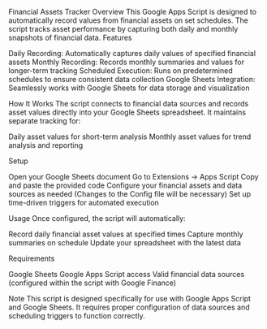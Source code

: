 Financial Assets Tracker
Overview
This Google Apps Script is designed to automatically record values from financial assets on set schedules. The script tracks asset performance by capturing both daily and monthly snapshots of financial data.
Features

Daily Recording: Automatically captures daily values of specified financial assets
Monthly Recording: Records monthly summaries and values for longer-term tracking
Scheduled Execution: Runs on predetermined schedules to ensure consistent data collection
Google Sheets Integration: Seamlessly works with Google Sheets for data storage and visualization

How It Works
The script connects to financial data sources and records asset values directly into your Google Sheets spreadsheet. It maintains separate tracking for:

Daily asset values for short-term analysis
Monthly asset values for trend analysis and reporting

Setup

Open your Google Sheets document
Go to Extensions → Apps Script
Copy and paste the provided code
Configure your financial assets and data sources as needed (Changes to the Config file will be necessary)
Set up time-driven triggers for automated execution

Usage
Once configured, the script will automatically:

Record daily financial asset values at specified times
Capture monthly summaries on schedule
Update your spreadsheet with the latest data

Requirements

Google Sheets
Google Apps Script access
Valid financial data sources (configured within the script with Google Finance)

Note
This script is designed specifically for use with Google Apps Script and Google Sheets. It requires proper configuration of data sources and scheduling triggers to function correctly.
